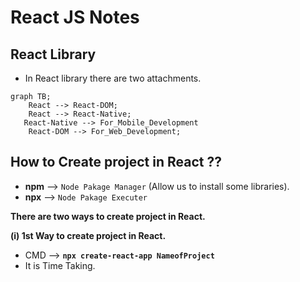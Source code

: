 # React JS Notes

## React Library 

- In React library there are two attachments.

```mermaid
graph TB;    
    React --> React-DOM;
    React --> React-Native;
   React-Native --> For_Mobile_Development
    React-DOM --> For_Web_Development;
```

## How to Create project in React ??

- **npm** --> `Node Pakage Manager` (Allow us to install some libraries).
- **npx** --> `Node Pakage Executer`

**There are two ways to create project in React.**

**(i) 1st Way to create project in React.**

- CMD --> **`npx create-react-app NameofProject`**
- It is Time Taking.

